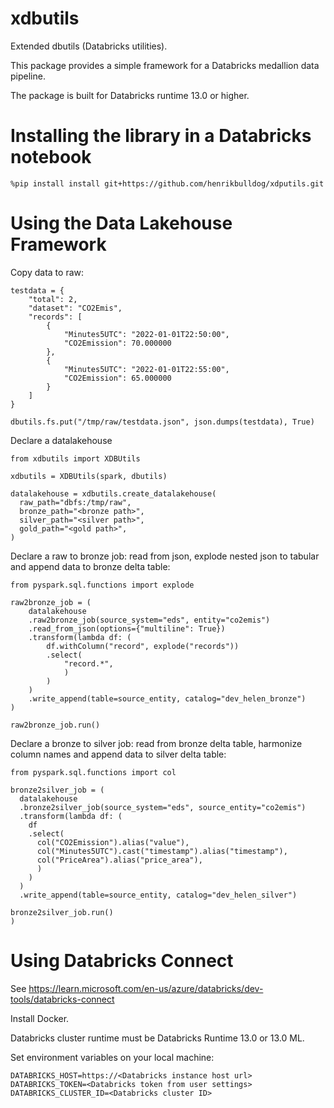 # xdbutils
Extended dbutils (Databricks utilities).

This package provides a simple framework for a Databricks medallion data pipeline.

The package is built for Databricks runtime 13.0 or higher.

# Installing the library in a Databricks notebook
```
%pip install install git+https://github.com/henrikbulldog/xdputils.git
```

# Using the Data Lakehouse Framework

Copy data to raw:
```
testdata = {
    "total": 2,
    "dataset": "CO2Emis",
    "records": [
        {
            "Minutes5UTC": "2022-01-01T22:50:00",
            "CO2Emission": 70.000000
        },
        {
            "Minutes5UTC": "2022-01-01T22:55:00",
            "CO2Emission": 65.000000
        }
    ]
}

dbutils.fs.put("/tmp/raw/testdata.json", json.dumps(testdata), True)
```

Declare a datalakehouse
```
from xdbutils import XDBUtils

xdbutils = XDBUtils(spark, dbutils)

datalakehouse = xdbutils.create_datalakehouse(
  raw_path="dbfs:/tmp/raw",
  bronze_path="<bronze path>",
  silver_path="<silver path>",
  gold_path="<gold path>",
)
```

Declare a raw to bronze job: read from json, explode nested json to tabular and append data to bronze delta table:
```
from pyspark.sql.functions import explode

raw2bronze_job = (
    datalakehouse
    .raw2bronze_job(source_system="eds", entity="co2emis")
    .read_from_json(options={"multiline": True})
    .transform(lambda df: (
        df.withColumn("record", explode("records"))
        .select(
            "record.*",
            )
        )
    )
    .write_append(table=source_entity, catalog="dev_helen_bronze")
)

raw2bronze_job.run()
```

Declare a bronze to silver job: read from bronze delta table, harmonize column names and append data to silver delta table:
```
from pyspark.sql.functions import col

bronze2silver_job = (
  datalakehouse
  .bronze2silver_job(source_system="eds", source_entity="co2emis")
  .transform(lambda df: (
    df
    .select(
      col("CO2Emission").alias("value"),
      col("Minutes5UTC").cast("timestamp").alias("timestamp"),
      col("PriceArea").alias("price_area"),
      )
    )
  )
  .write_append(table=source_entity, catalog="dev_helen_silver")

bronze2silver_job.run()    
)
```

# Using Databricks Connect
See https://learn.microsoft.com/en-us/azure/databricks/dev-tools/databricks-connect

Install Docker.

Databricks cluster runtime must be  Databricks Runtime 13.0 or 13.0 ML.

Set environment variables on your local machine:
```
DATABRICKS_HOST=https://<Databricks instance host url>
DATABRICKS_TOKEN=<Databricks token from user settings>
DATABRICKS_CLUSTER_ID=<Databricks cluster ID>
```
